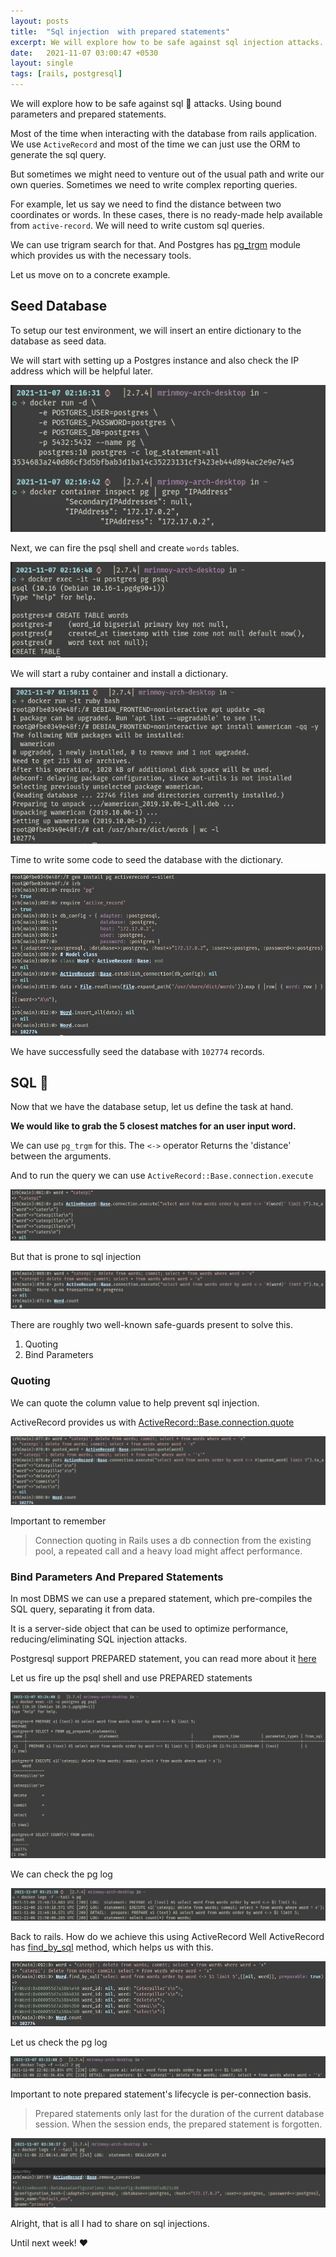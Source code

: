 ```yaml
---
layout: posts
title:  "Sql injection  with prepared statements"
excerpt: We will explore how to be safe against sql injection attacks.
date:   2021-11-07 03:00:47 +0530
layout: single
tags: [rails, postgresql]
---
```

We will explore how to be safe against sql :syringe: attacks. Using bound parameters and prepared statements.

Most of the time when interacting with the database from rails application. We use `ActiveRecord` and most of the time we can just use the ORM to generate the sql query.

But sometimes we might need to venture out of the usual path and write our own queries. Sometimes we need to write complex reporting queries.

For example, let us say we need to find the distance between two coordinates or words. In these cases, there is no ready-made help available from `active-record`. We will need to write custom sql queries.

We can use trigram search for that. And Postgres has [pg_trgm](https://www.postgresql.org/docs/current/pgtrgm.html) module which provides us with the necessary tools.

Let us move on to a concrete example.

## Seed Database

To setup our test environment, we will insert an entire dictionary to the database as seed data.

We will start with setting up a Postgres instance and also check the IP address which will be helpful later.

![start_pg](/assets/images/start_pg_2021-11-07-02:17:03.png)

Next, we can fire the psql shell and create `words` tables.

![create_table](/assets/images/create_table_2021-11-07-02:19:04.png)

We will start a ruby container and install a dictionary.

![install_dict](/assets/images/install_dict_2021-11-07-02:11:28.png)

Time to write some code to seed the database with the dictionary.

![seed_data](/assets/images/seed_data_2021-11-07-02:25:58.png)

We have successfully seed the database with `102774` records.

## SQL :syringe:

Now that we have the database setup, let us define the task at hand.

**We would like to grab the 5 closest matches for an user input word.**

We can use `pg_trgm` for this. The `<->` operator Returns the 'distance' between the arguments.

And to run the query we can use `ActiveRecord::Base.connection.execute`

![raw_sql_1](/assets/images/raw_sql_1_2021-11-07-02:51:36.png)

But that is prone to sql injection

![raw_sql_2](/assets/images/raw_sql_2_2021-11-07-02:52:01.png)

There are roughly two well-known safe-guards present to solve this.
1. Quoting
2. Bind Parameters

### Quoting

We can quote the column value to help prevent sql injection.

ActiveRecord provides us with [ActiveRecord::Base.connection.quote](https://api.rubyonrails.org/classes/ActiveRecord/ConnectionAdapters/Quoting.html#method-i-quote)

![quoting](/assets/images/quoting_2021-11-07-02:58:40.png)

Important to remember
> Connection quoting in Rails uses a db connection from the existing pool, a repeated call and a heavy load might affect performance.

### Bind Parameters And Prepared Statements

In most DBMS we can use a prepared statement, which pre-compiles the SQL query, separating it from data.

It is a server-side object that can be used to optimize performance, reducing/eliminating SQL injection attacks.

Postgresql support PREPARED statement, you can read more about it [here](https://www.postgresql.org/docs/9.3/sql-prepare.html)

Let us fire up the psql shell and use PREPARED statements

![bind_query](/assets/images/bind_query_2021-11-07-03:25:20.png)

We can check the pg log

![pg_log_1](/assets/images/pg_log_1_2021-11-07-03:22:08.png)

Back to rails. How do we achieve this using ActiveRecord
Well ActiveRecord has [find_by_sql](https://api.rubyonrails.org/v6.1.4/classes/ActiveRecord/Querying.html#method-i-find_by_sql) method, which helps us with this.

![find_by_sql](/assets/images/find_by_sql_2021-11-07-03:11:15.png)

Let us check the pg log

![pg_log_2](/assets/images/pg_log_2_2021-11-07-03:33:47.png)

Important to note prepared statement's lifecycle is per-connection basis.

> Prepared statements only last for the duration of the current database session. When the session ends, the prepared statement is forgotten.

![pg_log_3](/assets/images/pg_log_3_2021-11-07-03:38:51.png)


Alright, that is all I had to share on sql injections.

Until next week! :heart:
